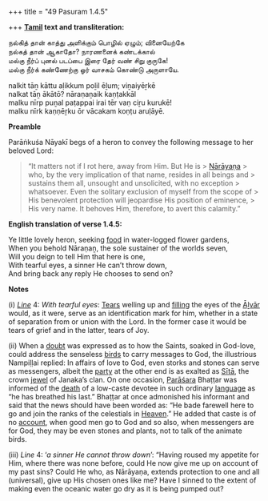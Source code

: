 +++
title = "49 Pasuram 1.4.5"

+++
**[Tamil](/definition/tamil#history "show Tamil definitions") text and transliteration:**

நல்கித் தான் காத்து அளிக்கும் பொழில் ஏழும்; வினையேற்கே  
நல்கத் தான் ஆகாதோ? நாரணனைக் கண்டக்கால்  
மல்கு நீர்ப் புனல் படப்பை இரை தேர் வண் சிறு குருகே!  
மல்கு நீர்க் கண்ணேற்கு ஓர் வாசகம் கொண்டு அருளாயே.

nalkit tāṉ kāttu aḷikkum poḻil ēḻum; viṉaiyēṟkē  
nalkat tāṉ ākātō? nāraṇaṉaik kaṇṭakkāl  
malku nīrp puṉal paṭappai irai tēr vaṇ ciṟu kurukē!  
malku nīrk kaṇṇēṟku ōr vācakam koṇṭu aruḷāyē.

**Preamble**

Parāṅkuśa Nāyakī begs of a heron to convey the following message to her beloved Lord:

> “It matters not if I rot here, away from Him. But He is > [Nārāyaṇa](/definition/narayana#vaishnavism "show Nārāyaṇa definitions") > who, by the very implication of that name, resides in all beings and > sustains them all, unsought and unsolicited, with no exception > whatsoever. Even the solitary exclusion of myself from the scope of > His benevolent protection will jeopardise His position of eminence, > His very name. It behoves Him, therefore, to avert this calamity.”

**English translation of verse 1.4.5:**

Ye little lovely heron, seeking [food](/definition/food#history "show food definitions") in water-logged flower gardens,  
When you behold Nāraṇaṉ, the sole sustainer of the worlds seven,  
Will you deign to tell Him that here is one,  
With tearful eyes, a sinner He can’t throw down,  
And bring back any reply He chooses to send on?

**Notes**

\(i\) *[Line](/definition/line#history "show Line definitions")* 4: *With tearful eyes*: [Tears](/definition/tear#history "show Tears definitions") welling up and [filling](/definition/filling#history "show filling definitions") the eyes of the [Āḻvār](/definition/aḻvar#vaishnavism "show Āḻvār definitions") would, as it were, serve as an identification mark for him, whether in a state of separation from or union with the Lord. In the former case it would be tears of grief and in the latter, tears of Joy.

\(ii\) When a [doubt](/definition/doubt#history "show doubt definitions") was expressed as to how the Saints, soaked in God-love, could address the senseless [birds](/definition/bird#history "show birds definitions") to carry messages to God, the illustrious Nampiḷḷai replied: In affairs of love to God, even storks and stones can serve as messengers, albeit the [party](/definition/party#history "show party definitions") at the other end is as exalted as [Sītā](/definition/sita#vaishnavism "show Sītā definitions"), the crown [jewel](/definition/jewel#history "show jewel definitions") of Janaka’s clan. On one occasion, [Parāśara](/definition/parashara#history "show Parāśara definitions") Bhaṭṭar was informed of the [death](/definition/death#history "show death definitions") of a low-caste devotee in such ordinary [language](/definition/language#history "show language definitions") as “he has breathed his last.” Bhaṭṭar at once admonished his informant and said that the news should have been worded as: “He bade farewell here to go and join the ranks of the celestials in [Heaven](/definition/heaven#history "show Heaven definitions").” He added that caste is of no [account](/definition/account#history "show account definitions"), when good men go to God and so also, when messengers are for God, they may be even stones and plants, not to talk of the animate birds.

\(iii\) *Line* 4: ‘*a sinner He cannot throw down*’: “Having roused my appetite for Him, where there was none before, could He now give me up on account of my past sins? Could He who, as Nārāyaṇa, extends protection to one and all (universal), give up His chosen ones like me? Have I sinned to the extent of making even the oceanic water go dry as it is being pumped out?


